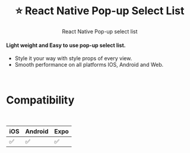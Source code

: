 <h1 align="center">
  ⭐ React Native Pop-up Select List </h1>

<div align="center">

React Native Pop-up select list

</div>

<h4>Light weight and <b>Easy</b> to use pop-up select list.</h4>

-   Style it your way with style props of every view.
-   Smooth performance on all platforms IOS, Android and Web.

<br>

# Compatibility

<br>

|  iOS  | Android | Expo |
--------|---------|------|
|  ✅  |    ✅    |  ✅  |
